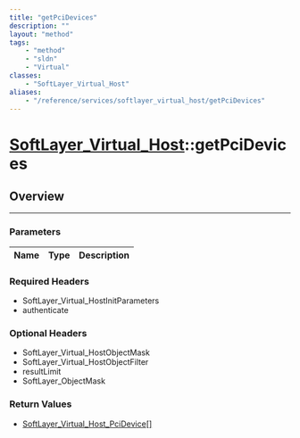 ```yaml
---
title: "getPciDevices"
description: ""
layout: "method"
tags:
    - "method"
    - "sldn"
    - "Virtual"
classes:
    - "SoftLayer_Virtual_Host"
aliases:
    - "/reference/services/softlayer_virtual_host/getPciDevices"
---
```

# [SoftLayer_Virtual_Host](/reference/services/SoftLayer_Virtual_Host)::getPciDevices





## Overview 


-----

### Parameters 
|Name | Type | Description |
| --- | --- | --- |


### Required Headers
* SoftLayer_Virtual_HostInitParameters
* authenticate


### Optional Headers
* SoftLayer_Virtual_HostObjectMask
* SoftLayer_Virtual_HostObjectFilter
* resultLimit
* SoftLayer_ObjectMask

### Return Values
* <a href='/reference/datatypes/SoftLayer_Virtual_Host_PciDevice'>SoftLayer_Virtual_Host_PciDevice[] </a>




